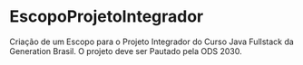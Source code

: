 # EscopoProjetoIntegrador
Criação de um Escopo para o Projeto Integrador do Curso Java Fullstack da Generation Brasil. O projeto deve ser Pautado pela ODS 2030.
